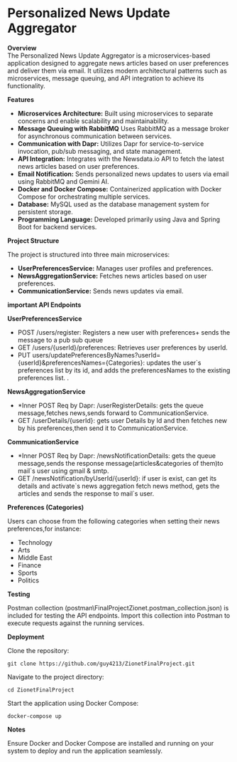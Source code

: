 <h1>Personalized News Update Aggregator</h1>
<p><strong>Overview</strong><br>
The Personalized News Update Aggregator is a microservices-based application designed to aggregate news articles based on user preferences and deliver them via email. It utilizes modern architectural patterns such as microservices, message queuing, and API integration to achieve its functionality.</p>

<p><strong>Features</strong></p>
<ul>
  <li><strong>Microservices Architecture:</strong> Built using microservices to separate concerns and enable scalability and maintainability.</li>
  <li><strong>Message Queuing with RabbitMQ</strong> Uses RabbitMQ as a message broker for asynchronous communication between services.</li>
  <li><strong>Communication with Dapr:</strong> Utilizes Dapr for service-to-service invocation, pub/sub messaging, and state management.</li>
  <li><strong>API Integration:</strong> Integrates with the Newsdata.io API to fetch the latest news articles based on user preferences.</li>
  <li><strong>Email Notification:</strong> Sends personalized news updates to users via email using RabbitMQ and Gemini AI.</li>
  <li><strong>Docker and Docker Compose:</strong> Containerized application with Docker Compose for orchestrating multiple services.</li>
  <li><strong>Database:</strong> MySQL used as the database management system for persistent storage.</li>
  <li><strong>Programming Language:</strong> Developed primarily using Java and Spring Boot for backend services.</li>
</ul>

<p><strong>Project Structure</strong></p>
<p>The project is structured into three main microservices:</p>
<ul>
  <li><strong>UserPreferencesService:</strong> Manages user profiles and preferences.</li>
  <li><strong>NewsAggregationService:</strong> Fetches news articles based on user preferences.</li>
  <li><strong>CommunicationService:</strong> Sends news updates via email.</li>
</ul>

<p><strong>important API Endpoints</strong></p>
<p><strong>UserPreferencesService</strong></p>
<ul>
  <li>POST /users/register: Registers a new user with preferences+ sends the message to a pub sub queue</li>
  <li>GET /users/{userId}/preferences: Retrieves user preferences by userId.</li>
  <li>PUT users/updatePreferencesByNames?userId={userId}&preferencesNames={Categories}: updates the user`s preferences list by its id, and adds the preferencesNames to the existing preferences list. .</li>
</ul>
<p><strong>NewsAggregationService</strong></p>
<ul>
  <li>*Inner POST Req by Dapr:  /userRegisterDetails: gets the queue message,fetches news,sends forward to CommunicationService.</li>
     <li>GET /userDetails/{userId}: gets user Details by Id and then fetches new by his preferences,then send it to CommunicationService.</li>
</ul>
<p><strong>CommunicationService</strong></p>
<ul>
  <li>*Inner POST Req by Dapr: /newsNotificationDetails: gets the queue message,sends the response message(articles&categories of them)to mail`s user using gmail & smtp.</li>
      <li>GET /newsNotification/byUserId/{userId}: if user is exist, can get its details and activate`s news aggregation fetch news method, gets the articles and sends the response to mail`s user.</li>

</ul>

<p><strong>Preferences (Categories)</strong></p>
<p>Users can choose from the following categories when setting their news preferences,for instance:</p>
<ul>
  <li>Technology</li>
  <li>Arts</li>
  <li>Middle East</li>
  <li>Finance</li>
  <li>Sports</li>
  <li>Politics</li>
</ul>

<p><strong>Testing</strong></p>
<p>Postman collection (postman\FinalProjectZionet.postman_collection.json) is included for testing the API endpoints. Import this collection into Postman to execute requests against the running services.</p>

<p><strong>Deployment</strong></p>
<p>Clone the repository:</p>
<pre><code>git clone https://github.com/guy4213/ZionetFinalProject.git
</code></pre>
<p>Navigate to the project directory:</p>
<pre><code>cd ZionetFinalProject
</code></pre>
<p>Start the application using Docker Compose:</p>
<pre><code>docker-compose up
</code></pre>

<p><strong>Notes</strong></p>
<p>Ensure Docker and Docker Compose are installed and running on your system to deploy and run the application seamlessly.</p>
